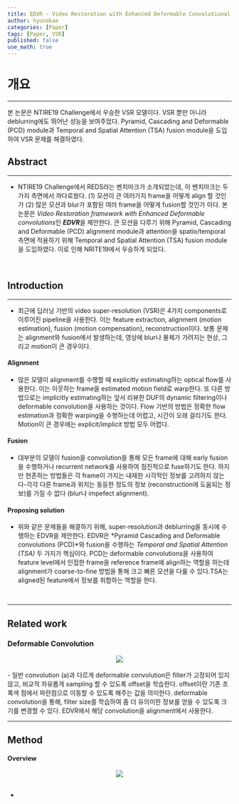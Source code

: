 ```yaml
---
title: EDVR - Video Restoration with Enhanced Deformable Convolutional Networks
author: hyunobae
categories: [Paper]
tags: [Paper, VSR]
published: false
use_math: true
---
```


# 개요
---
본 논문은 NTIRE19 Challenge에서 우승한 VSR 모델이다. VSR 뿐만 아니라 deblurring에도 뛰어난 성능을 보여주었다. Pyramid, Cascading and Deformable (PCD) module과 Temporal and Spatial Attention (TSA) fusion module을 도입하여 VSR 문제를 해결하였다.<br>

## Abstract
---
- NTIRE19 Challenge에서 REDS라는 벤치마크가 소개되었는데, 이 벤치마크는 두가지 측면에서 까다로웠다. (1) 모션이 큰 여러가지 frame을 어떻게 align 할 것인가 (2) 많은 모션과 blur가 포함된 여러 frame을 어떻게 fusion할 것인가 이다. 본 논문은 *Video Restoration framework with Enhanced Deformable convolutions*인 ***EDVR***을 제안한다. 큰 모션을 다루기 위해 Pyramid, Cascading and Deformable (PCD) alignment module과 attention을 spatio/temporal 측면에 적용하기 위해 Temporal and Spatial Attention (TSA) fusion module을 도입하였다. 이로 인해 NRITE19에서 우승하게 되었다.
<br>

## Introduction
---
- 최근에 딥러닝 기반의 video super-resolution (VSR)은 4가지 components로 이루어진 pipeline을 사용한다. 이는 feature extraction, alignment (motion estimation), fusion (motion compensation), reconstruction이다. 보통 문제는 alignment와 fusion에서 발생하는데, 영상에 blur나 물체가 가려지는 현상, 그리고 motion이 큰 경우이다. 

#### Alignment
- 많은 모델이 alignment를 수행할 때 explicitly estimating하는 optical flow를 사용한다. 이는 이웃하는 frame을 estimated motion field로 warp한다. 또 다른 방법으로는 implicitly estimating하는 앞서 리뷰한 DUF의 dynamic filtering이나 deformable convolution을 사용하는 것이다. Flow 기반의 방법은 정확한 flow estimation과 정확한 warping을 수행하는데 어렵고, 시간이 오래 걸리기도 한다. Motion이 큰 경우에는 explicit/implicit 방법 모두 어렵다.

#### Fusion
- 대부분의 모델이 fusion을 convolution을 통해 모든 frame에 대해 early fusion을 수행하거나 recurrent network를 사용하여 점진적으로 fuse하기도 한다. 하지만 현존하는 방법들은 각 frame이 가지는 내재한 시각적인 정보를 고려하지 않는다-각각 다른 frame과 위치는 동등한 정도의 정보 (reconstruction에 도움되는 정보)를 가질 수 없다 (blur나 impefect alignment).

#### Proposing solution
- 위와 같은 문제들을 해결하기 위해, super-resolution과 deblurring을 동시에 수행하는 EDVR을 제안한다. EDVR은 *Pyramid Cascading and Deformable convolutions (PCD)*와 fusion을 수행하는 *Temporal and Spatial Attention (TSA)* 두 가지가 핵심이다. PCD는 deformable convolutions을 사용하여 feature level에서 인접한 frame을 reference frame에 align하는 역할을 하는데 alignment가 coarse-to-fine 방법을 통해 크고 빠른 모션을 다룰 수 있다.TSA는 aligned된 feature에서 정보를 취합하는 역할을 한다. 
<br>

---

## Related work
### Deformable Convolution
<center><img src="https://user-images.githubusercontent.com/54826050/141746122-828ea90c-d598-4df3-bde3-3a13fa3c90be.png"></center><br>
- 일반 convolution (a)과 다르게 deformable convolution은 filter가 고정되어 있지 않고, 비교적 자유롭게 sampling 할 수 있도록 offset을 학습한다. offset이란 기존 초록색 점에서 파란점으로 이동할 수 있도록 해주는 값을 의미한다. deformable convolution을 통해, filter size를 학습하여 좀 더 유의미한 정보를 얻을 수 있도록 크기를 변경할 수 있다. EDVR에서 해당 convolution을 alignment에서 사용한다.
<br>

---

## Method
#### Overview
<center><img src= "https://user-images.githubusercontent.com/54826050/141747866-99716eec-fc6b-4372-afd9-b23af8a74e69.png"></center>
<br>

- 